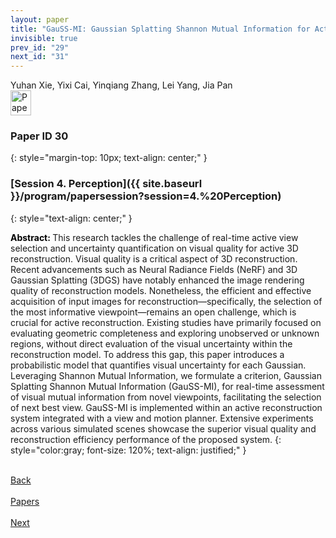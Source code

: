 ```yaml
---
layout: paper
title: "GauSS-MI: Gaussian Splatting Shannon Mutual Information for Active 3D Reconstruction"
invisible: true
prev_id: "29"
next_id: "31"
---
```

<div class="paper-authors">
  <div class="paper-author-box">
    <div class="paper-author-name">Yuhan Xie, Yixi Cai, Yinqiang Zhang, Lei Yang, Jia Pan</div>
    <div class="paper-author-uni"></div>
  </div>
</div>

<div class="paper-pdf">
  <div>
    <a href="https://www.roboticsproceedings.org/rss21/p030.pdf" title="Download PDF" target="_blank">
      <img src="{{ site.baseurl }}/images/paper_link_cardinal_red.png" alt="Paper PDF" width="33" height="40" />
    </a>
  </div>
</div>

### Paper ID 30
{: style="margin-top: 10px; text-align: center;" }

### [Session 4. Perception]({{ site.baseurl }}/program/papersession?session=4.%20Perception)
{: style="text-align: center;" }

<b style="color: black;">Abstract: </b>This research tackles the challenge of real-time active view selection and uncertainty quantification on visual quality for active 3D reconstruction. Visual quality is a critical aspect of 3D reconstruction. Recent advancements such as Neural Radiance Fields (NeRF) and 3D Gaussian Splatting (3DGS) have notably enhanced the image rendering quality of reconstruction models. Nonetheless, the efficient and effective acquisition of input images for reconstruction—specifically, the selection of the most informative viewpoint—remains an open challenge, which is crucial for active reconstruction. Existing studies have primarily focused on evaluating geometric completeness and exploring unobserved or unknown regions, without direct evaluation of the visual uncertainty within the reconstruction model. To address this gap, this paper introduces a probabilistic model that quantifies visual uncertainty for each Gaussian. Leveraging Shannon Mutual Information, we formulate a criterion, Gaussian Splatting Shannon Mutual Information (GauSS-MI), for real-time assessment of visual mutual information from novel viewpoints, facilitating the selection of next best view. GauSS-MI is implemented within an active reconstruction system integrated with a view and motion planner. Extensive experiments across various simulated scenes showcase the superior visual quality and reconstruction efficiency performance of the proposed system.
{: style="color:gray; font-size: 120%; text-align: justified;" }

<div class="paper-menu">
  <div class="paper-menu-inner">
    <a href="{{ site.baseurl }}/program/papers/29/" title="Previous Paper">
            <div class="paper-menu-icon">
                <i class="fa fa-chevron-left"></i><br>
                <span class="paper-menu-label">Back</span>
            </div>
        </a>
    <a href="{{ site.baseurl }}/program/papers" title="All Papers">
      <div class="paper-menu-icon">
        <i class="fa fa-list"></i><br>
        <span class="paper-menu-label">Papers</span>
      </div>
    </a>
    <a href="{{ site.baseurl }}/program/papers/31/" title="Next Paper">
            <div class="paper-menu-icon">
                <i class="fa fa-chevron-right"></i><br>
                <span class="paper-menu-label">Next</span>
            </div>
        </a>
  </div>
</div>
